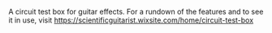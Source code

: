 A circuit test box for guitar effects. For a rundown of the features and to see it in use, visit https://scientificguitarist.wixsite.com/home/circuit-test-box

